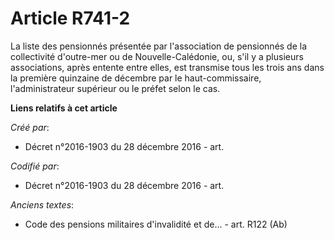 # Article R741-2

La liste des pensionnés présentée par l'association de pensionnés de la collectivité d'outre-mer ou de Nouvelle-Calédonie,
ou, s'il y a plusieurs associations, après entente entre elles, est transmise tous les trois ans dans la première quinzaine
de décembre par le haut-commissaire, l'administrateur supérieur ou le préfet selon le cas.

**Liens relatifs à cet article**

_Créé par_:

  - Décret n°2016-1903 du 28 décembre 2016 - art.

_Codifié par_:

  - Décret n°2016-1903 du 28 décembre 2016 - art.

_Anciens textes_:

  - Code des pensions militaires d'invalidité et de... - art. R122 (Ab)
